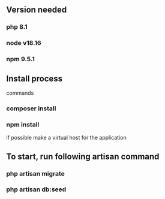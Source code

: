 ## Version needed

### php 8.1

### node v18.16

### npm 9.5.1

## Install process

commands

### composer install

### npm install

if possible make a virtual host for the application

## To start, run following artisan command

### php artisan migrate

### php artisan db:seed
